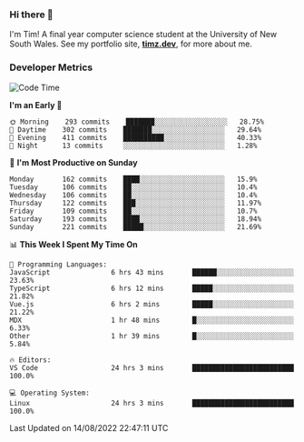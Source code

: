### Hi there 👋

I'm Tim! A final year computer science student at the University of New South
Wales. See my portfolio site, <strong><a href="https://timz.dev">timz.dev</a></strong>,
for more about me.

### Developer Metrics

<!-- [![Top Languages](https://github-readme-stats.vercel.app/api/wakatime?username=Tymotex&langs_count=5&custom_title=Top%205%20Languages&hide=Other&theme=material-palenight)](https://github.com/anuraghazra/github-readme-stats) -->

<!--START_SECTION:waka-->
![Code Time](http://img.shields.io/badge/Code%20Time-959%20hrs%2058%20mins-blue)

**I'm an Early 🐤** 

```text
🌞 Morning    293 commits    ███████░░░░░░░░░░░░░░░░░░   28.75% 
🌆 Daytime    302 commits    ███████░░░░░░░░░░░░░░░░░░   29.64% 
🌃 Evening    411 commits    ██████████░░░░░░░░░░░░░░░   40.33% 
🌙 Night      13 commits     ░░░░░░░░░░░░░░░░░░░░░░░░░   1.28%

```
📅 **I'm Most Productive on Sunday** 

```text
Monday       162 commits    ████░░░░░░░░░░░░░░░░░░░░░   15.9% 
Tuesday      106 commits    ██░░░░░░░░░░░░░░░░░░░░░░░   10.4% 
Wednesday    106 commits    ██░░░░░░░░░░░░░░░░░░░░░░░   10.4% 
Thursday     122 commits    ███░░░░░░░░░░░░░░░░░░░░░░   11.97% 
Friday       109 commits    ██░░░░░░░░░░░░░░░░░░░░░░░   10.7% 
Saturday     193 commits    ████░░░░░░░░░░░░░░░░░░░░░   18.94% 
Sunday       221 commits    █████░░░░░░░░░░░░░░░░░░░░   21.69%

```


📊 **This Week I Spent My Time On** 

```text
💬 Programming Languages: 
JavaScript               6 hrs 43 mins       ██████░░░░░░░░░░░░░░░░░░░   23.63% 
TypeScript               6 hrs 12 mins       █████░░░░░░░░░░░░░░░░░░░░   21.82% 
Vue.js                   6 hrs 2 mins        █████░░░░░░░░░░░░░░░░░░░░   21.22% 
MDX                      1 hr 48 mins        █░░░░░░░░░░░░░░░░░░░░░░░░   6.33% 
Other                    1 hr 39 mins        █░░░░░░░░░░░░░░░░░░░░░░░░   5.84%

🔥 Editors: 
VS Code                  24 hrs 3 mins       █████████████████████████   100.0%

💻 Operating System: 
Linux                    24 hrs 3 mins       █████████████████████████   100.0%

```


 Last Updated on 14/08/2022 22:47:11 UTC
<!--END_SECTION:waka-->

<!-- [![Tymotex's GitHub stats](https://github-readme-stats.vercel.app/api?username=Tymotex)](https://github.com/anuraghazra/github-readme-stats) -->
